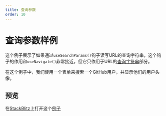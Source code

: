 ```yaml
---
title: 查询参数
order: 10
---
```


# 查询参数样例
这个例子展示了如果通过`useSearchParams()`钩子读写URL的查询字符串，这个钩子的作用和`useNavigate()`非常接近，但它只作用于URL的[查询字符串](https://developer.mozilla.org/en-US/docs/Web/API/Location/search)部分。

在这个例子中，我们使用一个表单来搜索一个GitHub用户，并显示他们的用户头像。

## 预览
在[StackBlitz](https://stackblitz.com/)上打开这个[例子](https://stackblitz.com/github/remix-run/react-router/tree/main/examples/search-params?file=src/App.tsx)
